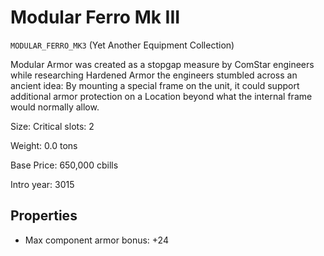 # Modular Ferro Mk III

`MODULAR_FERRO_MK3` (Yet Another Equipment Collection)

Modular Armor was created as a stopgap measure by ComStar engineers while researching Hardened Armor the engineers stumbled across an ancient idea: By mounting a special frame on the unit, it could support additional armor protection on a Location beyond what the internal frame would normally allow.

Size: Critical slots: 2

Weight: 0.0 tons

Base Price: 650,000 cbills

Intro year: 3015

## Properties
* Max component armor bonus: +24 
